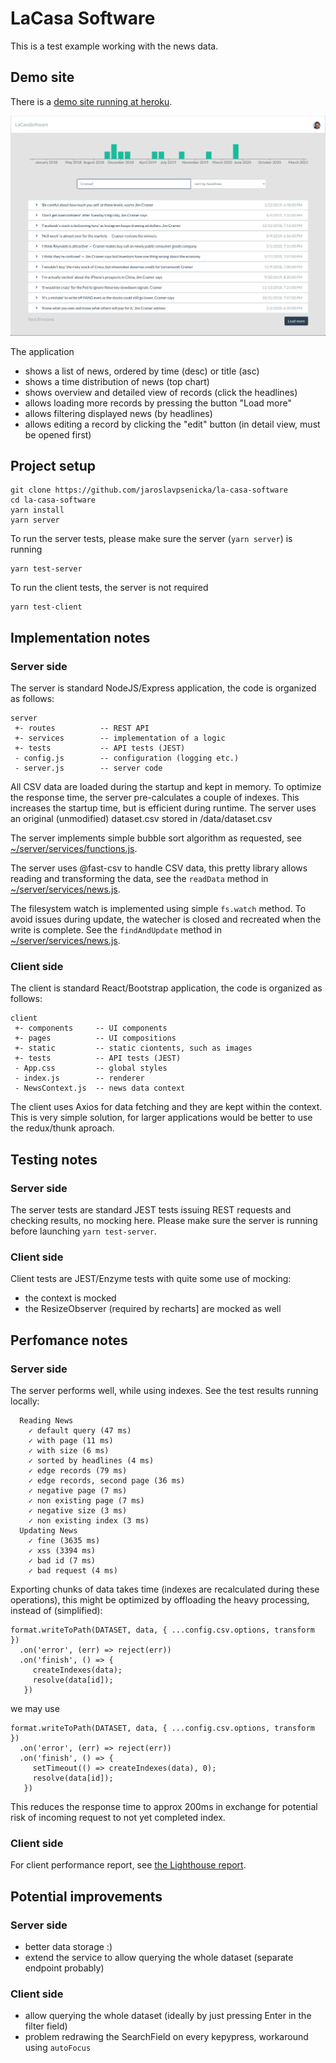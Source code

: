 # LaCasa Software

This is a test example working with the news data.

## Demo site

There is a [demo site running at heroku](https://la-casa-software.herokuapp.com).

![news list](doc/app.png)

The application
- shows a list of news, ordered by time (desc) or title (asc)
- shows a time distribution of news (top chart)
- shows overview and detailed view of records (click the headlines)
- allows loading more records by pressing the button "Load more"
- allows filtering displayed news (by headlines)
- allows editing a record by clicking the "edit" button (in detail view, must be opened first)

## Project setup
```
git clone https://github.com/jaroslavpsenicka/la-casa-software
cd la-casa-software
yarn install
yarn server
```
To run the server tests, please make sure the server (`yarn server`) is running
```
yarn test-server
```
To run the client tests, the server is not required
```
yarn test-client
```

## Implementation notes
### Server side
The server is standard NodeJS/Express application, the code is organized as follows:
```
server
 +- routes          -- REST API
 +- services        -- implementation of a logic
 +- tests           -- API tests (JEST)
 - config.js        -- configuration (logging etc.)
 - server.js        -- server code
```
All CSV data are loaded during the startup and kept in memory. To optimize the response time, the server pre-calculates a couple of indexes. This increases the startup time, but is efficient during runtime. The server uses an original (unmodified) dataset.csv stored in /data/dataset.csv

The server implements simple bubble sort algorithm as requested, see [~/server/services/functions.js](server/services/functions.js).

The server uses @fast-csv to handle CSV data, this pretty library allows reading and transforming the data, see the `readData` method in [~/server/services/news.js](server/services/news.js).

The filesystem watch is implemented using simple `fs.watch` method. To avoid issues during update, the watecher is closed and recreated when the write is complete. See the `findAndUpdate` method in [~/server/services/news.js](server/services/news.js).

### Client side
The client is standard React/Bootstrap application, the code is organized as follows:
```
client
 +- components     -- UI components
 +- pages          -- UI compositions
 +- static         -- static ciontents, such as images
 +- tests          -- API tests (JEST)
 - App.css         -- global styles
 - index.js        -- renderer
 - NewsContext.js  -- news data context 
```
The client uses Axios for data fetching and they are kept within the context. This is very simple solution, for larger applications would be better to use the redux/thunk aproach.
 
## Testing notes
### Server side
The server tests are standard JEST tests issuing REST requests and checking results, no mocking here. Please make sure the server is running before launching `yarn test-server`.

### Client side
Client tests are JEST/Enzyme tests with quite some use of mocking:
* the context is mocked
* the ResizeObserver (required by recharts] are mocked as well
 
## Perfomance notes
### Server side
The server performs well, while using indexes. See the test results running locally:
```
  Reading News
    ✓ default query (47 ms)
    ✓ with page (11 ms)
    ✓ with size (6 ms)
    ✓ sorted by headlines (4 ms)
    ✓ edge records (79 ms)
    ✓ edge records, second page (36 ms)
    ✓ negative page (7 ms)
    ✓ non existing page (7 ms)
    ✓ negative size (3 ms)
    ✓ non existing index (3 ms)
  Updating News
    ✓ fine (3635 ms)
    ✓ xss (3394 ms)
    ✓ bad id (7 ms)
    ✓ bad request (4 ms)
```
Exporting chunks of data takes time (indexes are recalculated during these operations), this might be optimized by offloading the heavy processing, instead of (simplified):
```
format.writeToPath(DATASET, data, { ...config.csv.options, transform })
  .on('error', (err) => reject(err))
  .on('finish', () => {
     createIndexes(data);
     resolve(data[id]);
   })
```
we may use
```
format.writeToPath(DATASET, data, { ...config.csv.options, transform })
  .on('error', (err) => reject(err))
  .on('finish', () => {
     setTimeout(() => createIndexes(data), 0);
     resolve(data[id]);
   })
```
This reduces the response time to approx 200ms in exchange for potential risk of incoming request to not yet completed index.

### Client side
For client performance report, see [the Lighthouse report](doc/la-casa-software.herokuapp.com-20210306T184823).

## Potential improvements
### Server side
* better data storage :)
* extend the service to allow querying the whole dataset (separate endpoint probably)

### Client side
* allow querying the whole dataset (ideally by just pressing Enter in the filter field)
* problem redrawing the SearchField on every kepypress, workaround using `autoFocus`

